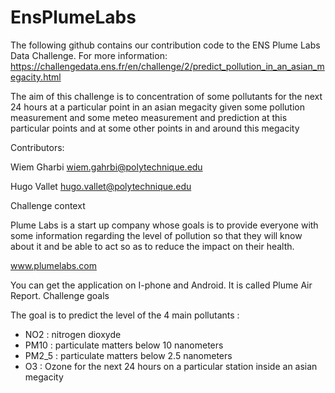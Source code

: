 # EnsPlumeLabs

The following github contains our contribution code to the ENS Plume Labs Data Challenge. 
For more information: https://challengedata.ens.fr/en/challenge/2/predict_pollution_in_an_asian_megacity.html


The aim of this challenge is to concentration of some pollutants for the next 24 hours at a particular point in an asian megacity given some pollution measurement and some meteo measurement and prediction at this particular points and at some other points in and around this megacity


Contributors: 


Wiem Gharbi wiem.gahrbi@polytechnique.edu 

Hugo Vallet hugo.vallet@polytechnique.edu 

Challenge context

Plume Labs is a start up company whose goals is to provide everyone with some information regarding the level of pollution so that they will know about it and be able to act so as to reduce the impact on their health.

www.plumelabs.com

You can get the application on I-phone and Android. It is called Plume Air Report.
Challenge goals

The goal is to predict the level of the 4 main pollutants :
- NO2 : nitrogen dioxyde
- PM10 : particulate matters below 10 nanometers
- PM2_5 : particulate matters below 2.5 nanometers
- O3 : Ozone
for the next 24 hours on a particular station inside an asian megacity
